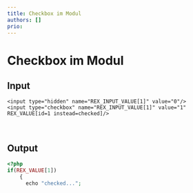 ```yaml
---
title: Checkbox im Modul
authors: []
prio:
---
```


# Checkbox im Modul
## Input

```
<input type="hidden" name="REX_INPUT_VALUE[1]" value="0"/>
<input type="checkbox" name="REX_INPUT_VALUE[1]" value="1" REX_VALUE[id=1 instead=checked]/>  
```
    
## Output

```php
<?php 
if(REX_VALUE[1])
    {
      echo "checked...";
```
